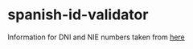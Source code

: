 # spanish-id-validator

Information for DNI and NIE numbers taken from [here](https://www.ordenacionjuego.es/en/calculo-digito-control)